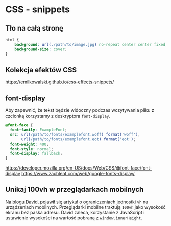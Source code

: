 # CSS - snippets

## Tło na całą stronę

``` css
html {
    background: url(./path/to/image.jpg) no-repeat center center fixed;
    background-size: cover;
}
```

## Kolekcja efektów CSS

https://emilkowalski.github.io/css-effects-snippets/

## font-display

Aby zapewnić, że tekst będzie widoczny podczas wczytywania pliku z czcionką korzystamy z deskryptora `font-display`.

``` css
@font-face {
  font-family: ExampleFont;
  src: url(/path/to/fonts/examplefont.woff) format('woff'),
       url(/path/to/fonts/examplefont.eot) format('eot');
  font-weight: 400;
  font-style: normal;
  font-display: fallback;
}
```
https://developer.mozilla.org/en-US/docs/Web/CSS/@font-face/font-display
https://www.zachleat.com/web/google-fonts-display/

## Unikaj 100vh w przeglądarkach mobilnych

[Na blogu David, pojawił się artykuł](https://chanind.github.io/javascript/2019/09/28/avoid-100vh-on-mobile-web.html) o ograniczeniach jednostki `vh` na urządzeniach mobilnych. Przeglądarki mobilne traktują `100vh` jako wysokość ekranu bez paska adresu. David zaleca, korzystanie z JavaScript i ustawienie wysokości na wartość pobraną z `window.innerHeight`.
